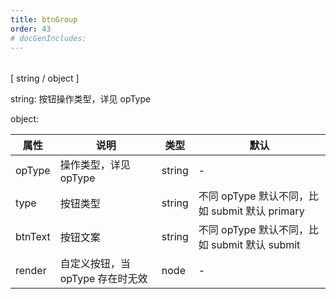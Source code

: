 ```yaml
---
title: btnGroup
order: 43
# docGenIncludes:
---
```


######

[ string / object ]

string: 按钮操作类型，详见 opType

object:

| 属性 | 说明 | 类型 | 默认 |
| -------- | -------- | -------- | -------- |
| opType | 操作类型，详见 opType | string | - |
| type | 按钮类型 | string | 不同 opType 默认不同，比如 submit 默认 primary |
| btnText | 按钮文案 | string | 不同 opType 默认不同，比如 submit 默认 submit |
| render | 自定义按钮，当 opType 存在时无效 | node | - |


